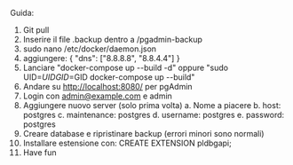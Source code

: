Guida:

1. Git pull
2. Inserire il file .backup dentro a /pgadmin-backup
3. sudo nano /etc/docker/daemon.json
4. aggiungere:
   {
      "dns": ["8.8.8.8", "8.8.4.4"]
   }
6. Lanciare "docker-compose up --build -d" oppure "sudo UID=$UID GID=$GID docker-compose up --build"
7. Andare su <http://localhost:8080/> per pgAdmin
8. Login con <admin@example.com> e admin
9. Aggiungere nuovo server (solo prima volta)
    a. Nome a piacere
    b. host: postgres
    c. maintenance: postgres
    d. username: postgres
    e. password: postgres
10. Creare database e ripristinare backup (errori minori sono normali)
11. Installare estensione con:
    CREATE EXTENSION pldbgapi;
12. Have fun
